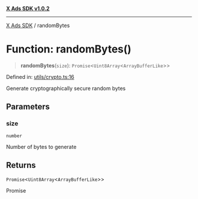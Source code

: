 [**X Ads SDK v1.0.2**](../README.md)

***

[X Ads SDK](../globals.md) / randomBytes

# Function: randomBytes()

> **randomBytes**(`size`): `Promise`\<`Uint8Array`\<`ArrayBufferLike`\>\>

Defined in: [utils/crypto.ts:16](https://github.com/kage1020/x-ads-sdk/blob/main/src/utils/crypto.ts#L16)

Generate cryptographically secure random bytes

## Parameters

### size

`number`

Number of bytes to generate

## Returns

`Promise`\<`Uint8Array`\<`ArrayBufferLike`\>\>

Promise<Uint8Array>
